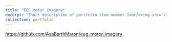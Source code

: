 ```yaml
---
title: "EEG motor imagery"
excerpt: "Short description of portfolio item number 1<br/><img src='/images/fbcsp_results.png' width='200'>"
collection: portfolio
---
```


https://github.com/AsaBarthMaron/eeg_motor_imagery
